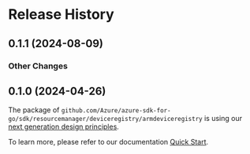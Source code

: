 # Release History

## 0.1.1 (2024-08-09)
### Other Changes


## 0.1.0 (2024-04-26)

The package of `github.com/Azure/azure-sdk-for-go/sdk/resourcemanager/deviceregistry/armdeviceregistry` is using our [next generation design principles](https://azure.github.io/azure-sdk/general_introduction.html).

To learn more, please refer to our documentation [Quick Start](https://aka.ms/azsdk/go/mgmt).